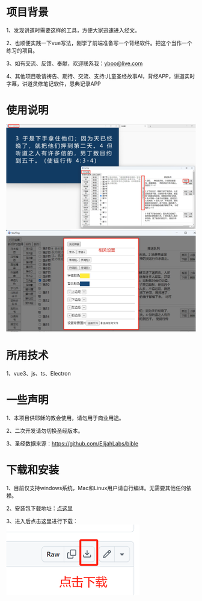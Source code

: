 # 项目背景
1、发现讲道时需要这样的工具，方便大家迅速进入经文。  

2、也顺便实践一下vue写法，刚学了前端准备写一个背经软件。把这个当作一个练习的项目。  

3、如有交流、反馈、奉献，欢迎联系我：<yboo@live.com>  

4、其他项目敬请祷告、期待、交流、支持:儿童圣经故事AI，背经APP，讲道实时字幕，讲道灵修笔记软件，恩典记录APP

# 使用说明
![主要功能](/src/主要功能.png)
![设置功能](/src/设置功能.png)

# 所用技术
1、vue3、js、ts、Electron

# 一些声明
1、本项目供耶稣的教会使用，请勿用于商业用途。  

2、二次开发请勿切换圣经版本。  

3、圣经数据来源：https://github.com/ElijahLabs/bible

# 下载和安装
1、目前仅支持windows系统，Mac和Linux用户请自行编译。无需要其他任何依赖。  

2、安装包下载地址：[点这里](https://github.com/yboo123/shengJingTouYing/blob/main/build/touYing%20Setup%200.0.0.exe)

3、进入后点击这里进行下载：![下载](/src/download.png)



